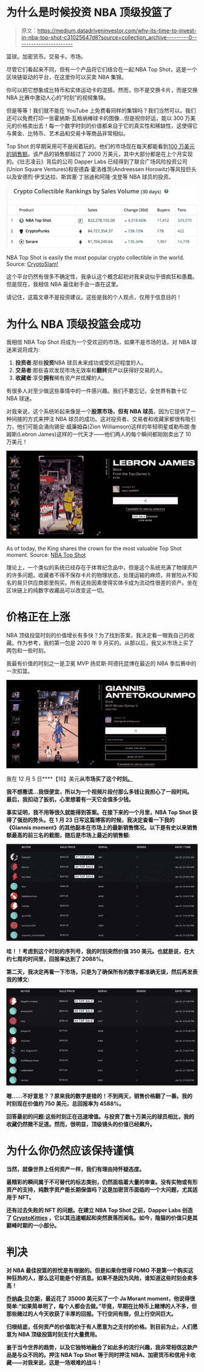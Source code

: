 # 为什么是时候投资 NBA 顶级投篮了

> 原文：<https://medium.datadriveninvestor.com/why-its-time-to-invest-in-nba-top-shot-c31025647d8?source=collection_archive---------0----------------------->

篮球。加密货币。交易卡。市场。

尽管它们看起来不同，但有一个产品将它们结合在一起:NBA Top Shot，这是一个区块链驱动的平台，在这里你可以买卖 NBA 集锦。

你可以把它想象成比特币和实体运动卡的混搭。然而，你不是交换卡片，而是交换 NBA 比赛中激动人心的“时刻”的视频集锦。

但是等等！我们就不能在 YouTube 上免费看同样的集锦吗？我们当然可以。我们还可以免费打印一张霍纳斯·瓦格纳棒球卡的图像…但是祝你好运，能以 300 万美元的价格卖出去！每一个数字时刻的价值都来自于它的真实性和稀缺性，这使得它与黄金、比特币、艺术品和交易卡等商品非常相似。

Top Shot 的早期采用可不是闹着玩的。他们的市场现在每天都能看到[100 万美元的销售额](https://www.actionnetwork.com/news/nba-top-shot-blockchain-nba-highlight-marketplace)。该产品的销售额超过了 2000 万美元，其中大部分都是在上个月实现的。《壮志凌云》背后的公司 Dapper Labs 已经得到了联合广场风险投资公司(Union Square Ventures)和安德森·霍洛维茨(Andreessen Horowitz)等风投巨头以及安德烈·伊戈达拉、斯宾塞·丁翁迪和阿隆·戈登等 NBA 球员的投资。

![](img/2549a02efb0b65eb15fe7d4e9067f55a.png)

NBA Top Shot is easily the most popular crypto collectible in the world. Source: [CryptoSlam!](https://cryptoslam.io/)

这个平台仍然有很多不确定性，我承认这个概念起初对我来说似乎很疯狂和愚蠢。但是现在，我相信 NBA 最佳射手会一直在这里。

请记住，这篇文章不是投资建议。这些是我的个人观点，仅用于信息目的！

# 为什么 NBA 顶级投篮会成功

我相信 NBA Top Shot 将成为一个受欢迎的市场，如果不是市场的话，对 NBA 球迷来说将成为:

1.  **投资者**:那些**投资**NBA 球员未来成功或受欢迎程度的人。
2.  **交易者**:那些喜欢发现市场无效率和**翻转**资产以获得好交易的人。
3.  **收藏者**:享受**拥有**稀有资产并炫耀的人。

有很多人对至少做这些事情中的一件感兴趣。我们不要忘记，全世界有数十亿 NBA 球迷。

对我来说，这个系统听起来像是一个**股票市场，但有 NBA 球员**，因为它提供了一种间接的方式来押注 NBA 球员的成功。这对投资者、交易者和收藏家都很有吸引力，他们可能会涌向锡安·威廉姆森(Zion Williamson)这样的年轻明星或勒布朗·詹姆斯(Lebron James)这样的一代天才——他们两人的每个瞬间都刚刚卖出了 10 万美元！

![](img/564e68d0560d13b181956beed90abc4b.png)

As of today, the King shares the crown for the most valuable Top Shot moment. Source: [NBA Top Shot](https://www.nbatopshot.com/moment/spicy_seal2934+0ce6787a-e854-43db-a29d-90faffa9311c)

理论上，一个类似的系统已经存在于体育纪念品中，但是这个系统充满了物理资产的许多问题。收藏者不得不保存卡片的物理状态，处理运输的麻烦，并冒险从不知名的易贝供应商那里购买。所有这些因素使得实体卡成为流动性很差的资产。坐在区块链上的纯数字收藏品可以改变这一切。

# 价格正在上涨

NBA 顶级投篮时刻的价值增长有多快？为了找到答案，我决定看一眼我自己的收藏。作为参考，我的第一包是 2020 年 9 月买的。从那以后，我又从市场上买了两包和一些时刻。

我最有价值的时刻之一是卫冕 MVP 扬尼斯·阿德托昆博在最近的 NBA 季后赛中的一次扣篮。

![](img/6a3c3b664d40afbc3b22c357edcb27be.png)

我在 12 月 5 日****【16】美元**从市场买了这个时刻[。](https://www.nbatopshot.com/listings/p2p/b73fe6f1-ae28-468b-a4b3-4adb68e7d6bc+6311056f-0bd3-48d1-90a1-8c8cdbdd98cd)**

**我不想撒谎…我很便宜，所以为一个视频片段付那么多钱让我担心了一段时间。最后，我扣动了扳机，心里想着有一天它会值多少钱。**

**事实证明，我不用等很久就能得到答案。在接下来的一个月里，NBA Top Shot 获得了强劲的势头。在 1 月 23 日写这篇博客的时候，我决定查看一下我的《Giannis moment》的其他副本在市场上的最新销售情况。以下是有史以来销售额最高的前三名的截图，随后是市场上最近的销售额:**

**![](img/8755e281f09747838374d5c6fcfd7359.png)**

**哇！！考虑到这个时刻的序列号，我的时刻突然价值 350 美元。也就是说，在大约七周的时间里，回报率达到了 2088%。**

**第二天，我决定再看一下市场，只是为了确保所有的数字都准确无误，然后再发表我的博文:**

**![](img/706c12d51cc471be25939ae4a9ed8617.png)**

**嗯……不好意思？？原来我的数字是错的！不到两天，销售价格翻了一番。我的时刻现在价值约 750 美元，总回报率为 4588%。**

**回答最初的问题:这些时刻正在迅速增值。与投资了数十万美元的球员相比，我的收藏仍然微不足道。然而，很明显，顶级镜头的价值已经飙升。**

# **为什么你仍然应该保持谨慎**

**当然，就像世界上任何资产一样，我们有理由持怀疑态度。**

**最精彩的瞬间属于不可替代的标志类别，仍然面临着大量的审查。没有实物或有形资产的支持，纯数字资产能长期保值吗？这是加密货币面临的一个大问题，尤其适用于 NFT。**

**还有过去失败的 NFT 的问题。在建立 NBA Top Shot 之前，Dapper Labs 创造了 [CryptoKitties](https://www.cryptokitties.co/) ，它以其迅速崛起和突然衰落而闻名。如今，隐猫的价值只是其巅峰时期的一小部分。**

# **判决**

**对 NBA 最佳投篮的担忧是有根据的。但是如果你觉得 FOMO 不是第一个购买这种狂热的人，那么这可能是个好消息。如果不是因为风险，谁知道这些时刻会卖多高！**

**[乔纳森·贝尔斯](https://luckymaverick.substack.com/p/nft)，最近花了 35000 美元买了一个 Ja Morant moment，他说得很简单:“如果简单明了，每个人都会去做。”毕竟，早期在比特币上赌博的人不多，但那些赌过的人今天收获了丰厚的回报。下行空间有限，但上行空间巨大。**

**归根结底，任何资产的价值取决于有人愿意为之支付的价格。到目前为止，人们愿意为 NBA 顶级投篮时刻支付大量费用。**

**鉴于当今世界的趋势，以及它独特地融合了如此多的流行兴趣，我非常相信这款产品是与众不同的。押注 NBA Top Shot 等于同时押注 NBA、加密货币和信用卡收藏——对我来说，这是一场艰难的战斗！**